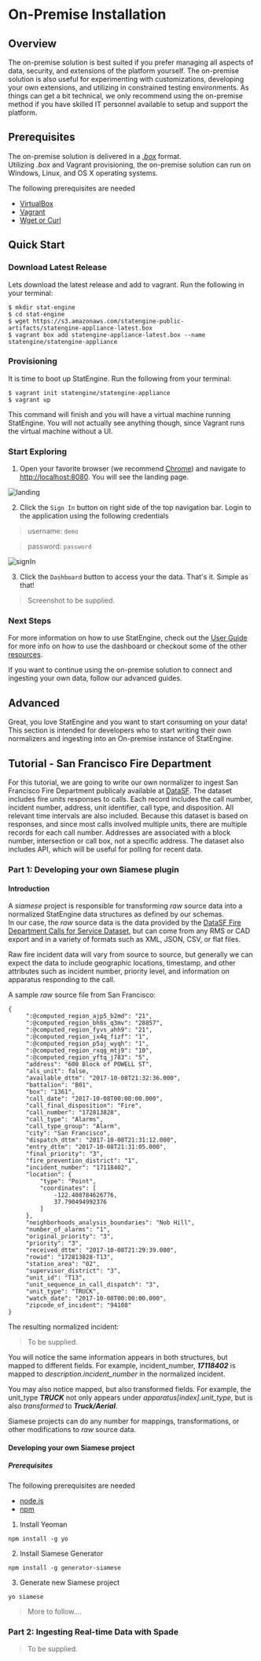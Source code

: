 # On-Premise Installation

## Overview

The on-premise solution is best suited if you prefer managing all aspects of data, security, and extensions of the platform yourself. The on-premise solution is also useful for experimenting with customizations, developing your own extensions, and utilizing in constrained testing environments. As things can get a bit technical, we only recommend using the on-premise method if you have skilled IT personnel available to setup and support the platform.


## Prerequisites

The on-premise solution is delivered in a [*.box*](https://www.vagrantup.com/docs/boxes/format.html) format.  
Utilizing *.box* and Vagrant provisioning, the on-premise solution can run on Windows, Linux, and OS X operating systems.

The following prerequisites are needed

* [VirtualBox](https://www.virtualbox.org/wiki/Downloads)
* [Vagrant](https://www.vagrantup.com/downloads.html)
* [Wget or Curl](https://www.vagrantup.com/downloads.html)

## Quick Start

### Download Latest Release

Lets download the latest release and add to vagrant.
Run the following in your terminal:
```
$ mkdir stat-engine
$ cd stat-engine
$ wget https://s3.amazonaws.com/statengine-public-artifacts/statengine-appliance-latest.box
$ vagrant box add statengine-appliance-latest.box --name statengine/statengine-appliance
```

### Provisioning

It is time to boot up StatEngine.
Run the following from your terminal:
```
$ vagrant init statengine/statengine-appliance
$ vagrant up
```
This command will finish and you will have a virtual machine running StatEngine. You will not actually see anything though, since Vagrant runs the virtual machine without a UI.

### Start Exploring

1.  Open your favorite browser (we recommend [Chrome](https://www.google.com/chrome/)) and navigate to [http://localhost:8080](http://localhost:8080).  You will see the landing page.  

  ![landing](assets/landing.png)

2.  Click the ```Sign In``` button on right side of the top navigation bar.  Login to the application using the following credentials

  > username: ```demo```

  > password: ```password```

  ![signIn](assets/signIn.png)

3.  Click the ```Dashboard``` button to access your the data.  That's it. Simple as that!

  > Screenshot to be supplied.

### Next Steps

For more information on how to use StatEngine, check out the [User Guide](userGuide.md) for more info on how to use the dashboard or checkout some of the other [resources](resources).  

If you want to continue using the on-premise solution to connect and ingesting your own data, follow our advanced guides.


## Advanced

Great, you love StatEngine and you want to start consuming on your data!  This section is intended for developers who to start writing their own normalizers and
ingesting into an On-premise instance of StatEngine.  

## Tutorial - San Francisco Fire Department

For this tutorial, we are going to write our own normalizer to ingest San Francisco Fire Department publicaly available at [DataSF](https://datasf.org/).  The dataset includes fire units responses to calls. Each record includes the call number, incident number, address, unit identifier, call type, and disposition. All relevant time intervals are also included. Because this dataset is based on responses, and since most calls involved multiple units, there are multiple records for each call number. Addresses are associated with a block number, intersection or call box, not a specific address.  The dataset also includes API, which will be useful for polling for recent data.

### Part 1:  Developing your own Siamese plugin

#### Introduction
A *siamese* project is responsible for transforming *raw* source data into a normalized StatEngine data structures as defined by our schemas.  
In our case, the *raw* source data is the data provided by the [DataSF Fire Department Calls for Service Dataset](https://data.sfgov.org/Public-Safety/Fire-Department-Calls-for-Service/nuek-vuh3), but can come from any RMS or CAD export and in a variety of formats such as XML, JSON, CSV, or flat files.  

Raw fire incident data will vary from source to source, but generally we can expect the data to include geographic locations, timestamp, and other attributes such as incident number, priority level, and information on apparatus responding to the call.

A sample *raw* source file from San Francisco:
```
{
     ":@computed_region_ajp5_b2md": "21",
     ":@computed_region_bh8s_q3mv": "28857",
     ":@computed_region_fyvs_ahh9": "21",
     ":@computed_region_jx4q_fizf": "1",
     ":@computed_region_p5aj_wyqh": "1",
     ":@computed_region_rxqg_mtj9": "10",
     ":@computed_region_yftq_j783": "5",
     "address": "600 Block of POWELL ST",
     "als_unit": false,
     "available_dttm": "2017-10-08T21:32:36.000",
     "battalion": "B01",
     "box": "1361",
     "call_date": "2017-10-08T00:00:00.000",
     "call_final_disposition": "Fire",
     "call_number": "172813828",
     "call_type": "Alarms",
     "call_type_group": "Alarm",
     "city": "San Francisco",
     "dispatch_dttm": "2017-10-08T21:31:12.000",
     "entry_dttm": "2017-10-08T21:31:05.000",
     "final_priority": "3",
     "fire_prevention_district": "1",
     "incident_number": "17118402",
     "location": {
         "type": "Point",
         "coordinates": [
             -122.408784626776,
             37.790494992376
         ]
     },
     "neighborhoods_analysis_boundaries": "Nob Hill",
     "number_of_alarms": "1",
     "original_priority": "3",
     "priority": "3",
     "received_dttm": "2017-10-08T21:29:39.000",
     "rowid": "172813828-T13",
     "station_area": "02",
     "supervisor_district": "3",
     "unit_id": "T13",
     "unit_sequence_in_call_dispatch": "3",
     "unit_type": "TRUCK",
     "watch_date": "2017-10-08T00:00:00.000",
     "zipcode_of_incident": "94108"
}
```
The resulting normalized incident:
> To be supplied.

You will notice the same information appears in both structures, but mapped to different fields.  For example, incident_number, ***17118402*** is mapped to *description.incident_number* in the normalized incident.

You may also notice mapped, but also transformed fields.  For example, the unit_type ***TRUCK*** not only appears under *apparatus[index].unit_type*, but is also *transformed* to ***Truck/Aerial***.

Siamese projects can do any number for mappings, transformations, or other modifications to *raw* source data.

#### Developing your own Siamese project

##### Prerequisites

The following prerequisites are needed

* [node.js](https://nodejs.org/en/)
* [npm](https://www.npmjs.com/get-npm)


1. Install Yeoman

  ```
  npm install -g yo
  ```

2. Install Siamese Generator
  ```
  npm install -g generator-siamese
  ```

3. Generate new Siamese project
  ```
  yo siamese
  ```

> More to follow....


### Part 2:  Ingesting Real-time Data with Spade

> To be supplied.
